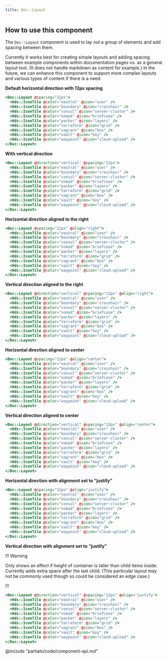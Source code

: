 ```yaml
---
title: Doc::Layout
---
```


## How to use this component

The `Doc::Layout` component is used to lay out a group of elements and add spacing between them.

Currently it works best for creating simple layouts and adding spacing between example components within documentation pages vs. as a general layout tool. (It does not handle markdown as content for example.) In the future, we can enhance this component to support more complex layouts and various types of content if there is a need.

**Default horizontal direction with 12px spacing**

```handlebars
<Doc::Layout @spacing="12px">
  <Hds::IconTile @color="neutral" @icon="user" />
  <Hds::IconTile @color="boundary" @icon="crosshair" />
  <Hds::IconTile @color="consul" @icon="server-cluster" />
  <Hds::IconTile @color="nomad" @icon="briefcase" />
  <Hds::IconTile @color="packer" @icon="layers" />
  <Hds::IconTile @color="terraform" @icon="grid" />
  <Hds::IconTile @color="vagrant" @icon="box" />
  <Hds::IconTile @color="vault" @icon="key" />
  <Hds::IconTile @color="waypoint" @icon="cloud-upload" />
</Doc::Layout>
```

**With vertical direction**

```handlebars
<Doc::Layout @direction="vertical" @spacing="12px">
  <Hds::IconTile @color="neutral" @icon="user" />
  <Hds::IconTile @color="boundary" @icon="crosshair" />
  <Hds::IconTile @color="consul" @icon="server-cluster" />
  <Hds::IconTile @color="nomad" @icon="briefcase" />
  <Hds::IconTile @color="packer" @icon="layers" />
  <Hds::IconTile @color="terraform" @icon="grid" />
  <Hds::IconTile @color="vagrant" @icon="box" />
  <Hds::IconTile @color="vault" @icon="key" />
  <Hds::IconTile @color="waypoint" @icon="cloud-upload" />
</Doc::Layout>
```

**Horizontal direction aligned to the right**

```handlebars
<Doc::Layout @spacing="12px" @align="right">
  <Hds::IconTile @color="neutral" @icon="user" />
  <Hds::IconTile @color="boundary" @icon="crosshair" />
  <Hds::IconTile @color="consul" @icon="server-cluster" />
  <Hds::IconTile @color="nomad" @icon="briefcase" />
  <Hds::IconTile @color="packer" @icon="layers" />
  <Hds::IconTile @color="terraform" @icon="grid" />
  <Hds::IconTile @color="vagrant" @icon="box" />
  <Hds::IconTile @color="vault" @icon="key" />
  <Hds::IconTile @color="waypoint" @icon="cloud-upload" />
</Doc::Layout>
```

**Vertical direction aligned to the right**

```handlebars
<Doc::Layout @direction="vertical" @spacing="12px" @align="right">
  <Hds::IconTile @color="neutral" @icon="user" />
  <Hds::IconTile @color="boundary" @icon="crosshair" />
  <Hds::IconTile @color="consul" @icon="server-cluster" />
  <Hds::IconTile @color="nomad" @icon="briefcase" />
  <Hds::IconTile @color="packer" @icon="layers" />
  <Hds::IconTile @color="terraform" @icon="grid" />
  <Hds::IconTile @color="vagrant" @icon="box" />
  <Hds::IconTile @color="vault" @icon="key" />
  <Hds::IconTile @color="waypoint" @icon="cloud-upload" />
</Doc::Layout>
```

**Horizontal direction aligned to center**

```handlebars
<Doc::Layout @spacing="12px" @align="center">
  <Hds::IconTile @color="neutral" @icon="user" />
  <Hds::IconTile @color="boundary" @icon="crosshair" />
  <Hds::IconTile @color="consul" @icon="server-cluster" />
  <Hds::IconTile @color="nomad" @icon="briefcase" />
  <Hds::IconTile @color="packer" @icon="layers" />
  <Hds::IconTile @color="terraform" @icon="grid" />
  <Hds::IconTile @color="vagrant" @icon="box" />
  <Hds::IconTile @color="vault" @icon="key" />
  <Hds::IconTile @color="waypoint" @icon="cloud-upload" />
</Doc::Layout>
```

**Vertical direction aligned to center**

```handlebars
<Doc::Layout @direction="vertical" @spacing="12px" @align="center">
  <Hds::IconTile @color="neutral" @icon="user" />
  <Hds::IconTile @color="boundary" @icon="crosshair" />
  <Hds::IconTile @color="consul" @icon="server-cluster" />
  <Hds::IconTile @color="nomad" @icon="briefcase" />
  <Hds::IconTile @color="packer" @icon="layers" />
  <Hds::IconTile @color="terraform" @icon="grid" />
  <Hds::IconTile @color="vagrant" @icon="box" />
  <Hds::IconTile @color="vault" @icon="key" />
  <Hds::IconTile @color="waypoint" @icon="cloud-upload" />
</Doc::Layout>
```

**Horizontal direction with alignment set to “justify”**

```handlebars
<Doc::Layout @spacing="12px" @align="justify">
  <Hds::IconTile @color="neutral" @icon="user" />
  <Hds::IconTile @color="boundary" @icon="crosshair" />
  <Hds::IconTile @color="consul" @icon="server-cluster" />
  <Hds::IconTile @color="nomad" @icon="briefcase" />
  <Hds::IconTile @color="packer" @icon="layers" />
  <Hds::IconTile @color="terraform" @icon="grid" />
  <Hds::IconTile @color="vagrant" @icon="box" />
  <Hds::IconTile @color="vault" @icon="key" />
  <Hds::IconTile @color="waypoint" @icon="cloud-upload" />
</Doc::Layout>
```

**Vertical direction with alignment set to “justify”**

!!! Warning

Only shows an effect if height of container is taller than child items inside. Currently adds extra space after the last child.
(This particular layout may not be commonly used though so could be considered an edge case.)

!!!

```handlebars
<Doc::Layout @direction="vertical" @spacing="12px" @align="justify">
  <Hds::IconTile @color="neutral" @icon="user" />
  <Hds::IconTile @color="boundary" @icon="crosshair" />
  <Hds::IconTile @color="consul" @icon="server-cluster" />
  <Hds::IconTile @color="nomad" @icon="briefcase" />
  <Hds::IconTile @color="packer" @icon="layers" />
  <Hds::IconTile @color="terraform" @icon="grid" />
  <Hds::IconTile @color="vagrant" @icon="box" />
  <Hds::IconTile @color="vault" @icon="key" />
  <Hds::IconTile @color="waypoint" @icon="cloud-upload" />
</Doc::Layout>
```

@include "partials/code/component-api.md"
